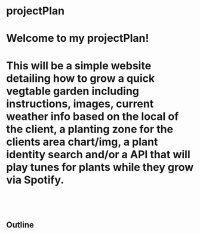 # projectPlan
<h1>Welcome to my projectPlan!<h1>

<p>This will be a simple website detailing how to grow a quick vegtable garden including instructions, images, current weather info based on the local of the client, a planting zone for the clients area chart/img, a plant identity search and/or a API that will play tunes for 
plants while they grow via Spotify.</p>
<br>
<h2>Outline</h2>
<p>
</p>
